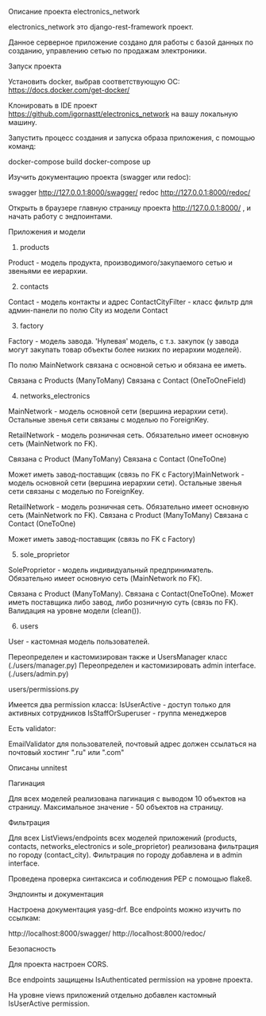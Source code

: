 Описание проекта electronics_network

electronics_network это django-rest-framework проект.

Данное серверное приложение создано для работы с базой данных по созданию, 
управлению сетью по продажам электроники.


Запуск проекта

Установить docker, выбрав соответствующую ОС: https://docs.docker.com/get-docker/

Клонировать в IDE проект https://github.com/igornastt/electronics_network на вашу локальную машину.

Запустить процесс создания и запуска образа приложения, с помощью команд:

docker-compose build docker-compose up

Изучить документацию проекта (swagger или redoc):

swagger http://127.0.0.1:8000/swagger/ redoc http://127.0.0.1:8000/redoc/

Открыть в браузере главную страницу проекта http://127.0.0.1:8000/ , и начать работу с эндпоинтами.


Приложения и модели

1. products

Product - модель продукта, производимого/закупаемого сетью и звеньями ее иерархии.

2. contacts

Contact - модель контакты и адрес ContactCityFilter - класс фильтр для админ-панели по полю City из модели Contact

3. factory

Factory - модель завода. 'Нулевая' модель, с т.з. закупок (у завода могут закупать товар объекты более низких по иерархии моделей). 

По полю MainNetwork связана с основной сетью и обязана ее иметь. 

Связана с Products (ManyToMany) Связана с Contact (OneToOneField)

4. networks_electronics

MainNetwork - модель основной сети (вершина иерархии сети). Остальные звенья сети связаны с моделью по ForeignKey.

RetailNetwork - модель розничная сеть. Обязательно имеет основную сеть (MainNetwork по FK). 

Связана с Product (ManyToMany) Связана с Contact (OneToOne) 

Может иметь завод-поставщик (связь по FK c Factory)MainNetwork - модель основной сети (вершина иерархии сети). Остальные звенья сети связаны с моделью по ForeignKey.

RetailNetwork - модель розничная сеть. Обязательно имеет основную сеть (MainNetwork по FK). Связана с Product (ManyToMany) Связана с Contact (OneToOne) 

Может иметь завод-поставщик (связь по FK c Factory)

5. sole_proprietor

SoleProprietor - модель индивидуальный предприниматель. Обязательно имеет основную сеть (MainNetwork по FK). 

Связана с Product (ManyToMany). Связана с Contact(OneToOne). Может иметь поставщика либо завод, либо розничную суть (связь по FK). Валидация на уровне модели (clean()).

6. users

User - кастомная модель пользователей.

Переопределен и кастомизирован также и UsersManager класс (./users/manager.py) Переопределен и кастомизировать admin interface. (./users/admin.py)

users/permissions.py

Имеется два permission класса: IsUserActive - доступ только для активных сотрудников IsStaffOrSuperuser - группа менеджеров

Есть validator:

EmailValidator для пользователей, почтовый адрес должен ссылаться на почтовый хостинг ".ru" или ".com"

Описаны unnitest


Пагинация

Для всех моделей реализована пагинация с выводом 10 объектов на страницу. Максимальное значение - 50 объектов на страницу.

Фильтрация

Для всех ListViews/endpoints всех моделей приложений (products, contacts, networks_electronics и sole_proprietor) реализована фильтрация по городу (contact_city). Фильтрация по городу добавлена и в admin interface.

Проведена проверка синтаксиса и соблюдения PEP с помощью flake8.

Эндпоинты и документация

Настроена документация yasg-drf. Все endpoints можно изучить по ссылкам:

http://localhost:8000/swagger/ http://localhost:8000/redoc/


Безопасность

Для проекта настроен CORS.

Все endpoints защищены IsAuthenticated permission на уровне проекта. 

На уровне views приложений отдельно добавлен кастомный IsUserActive permission.
